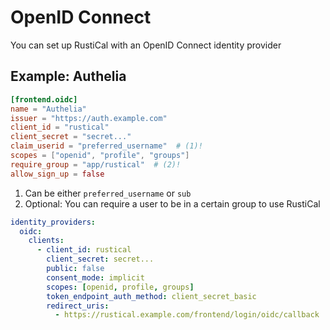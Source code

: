 # OpenID Connect

You can set up RustiCal with an OpenID Connect identity provider

## Example: Authelia

```toml title="RustiCal configuration"
[frontend.oidc]
name = "Authelia"
issuer = "https://auth.example.com"
client_id = "rustical"
client_secret = "secret..."
claim_userid = "preferred_username"  # (1)!
scopes = ["openid", "profile", "groups"]
require_group = "app/rustical"  # (2)!
allow_sign_up = false
```

1. Can be either `preferred_username` or `sub`
2. Optional: You can require a user to be in a certain group to use RustiCal

```yaml title="Authelia configuration"
identity_providers:
  oidc:
    clients:
      - client_id: rustical
        client_secret: secret...
        public: false
        consent_mode: implicit
        scopes: [openid, profile, groups]
        token_endpoint_auth_method: client_secret_basic
        redirect_uris:
          - https://rustical.example.com/frontend/login/oidc/callback
```
